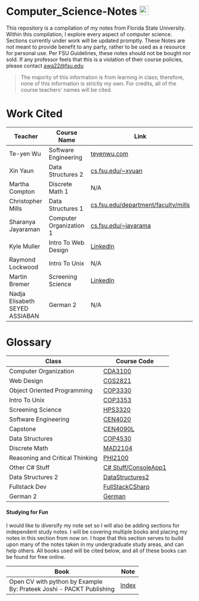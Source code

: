 # Computer_Science-Notes <img src="https://upload.wikimedia.org/wikipedia/commons/6/6c/Florida_State_University_interlocking_FS_logo.svg" width="25" height="25" />

This repository is a compilation of my notes from Florida State University. Within this compilation, I explore every aspect of computer science. Sections currently under work will be updated promptly. These Notes are not meant to provide benefit to any party, rather to be used as a resource for personal use. Per FSU Guidelines, these notes should not be bought nor sold. If any professor feels that this is a violation of their course policies, please contact awa22@fsu.edu

> The majority of this information is from learning in class; therefore, none of this information is strictly my own. For credits, all of the course teachers' names will be cited. 

# Work Cited

| Teacher               | Course Name            | Link                                                |
|-----------------------|------------------------|-----------------------------------------------------|
| Te-yen Wu             | Software Engineering  | [teyenwu.com](https://teyenwu.com/)                |
| Xin Yaun              | Data Structures 2      | [cs.fsu.edu/~xyuan](https://www.cs.fsu.edu/~xyuan/)|
| Martha Compton        | Discrete Math 1        | N/A                                                 |
| Christopher Mills     | Data Structures 1      | [cs.fsu.edu/department/faculty/mills](https://www.cs.fsu.edu/department/faculty/mills/) |
| Sharanya Jayaraman   | Computer Organization 1| [cs.fsu.edu/~jayarama](https://www.cs.fsu.edu/~jayarama/) |
| Kyle Muller           | Intro To Web Design    | [LinkedIn](https://www.linkedin.com/in/kyle-muller-56b0ba199/) |
| Raymond Lockwood      | Intro To Unix          | N/A                                                 |
| Martin Bremer         | Screening Science      | [LinkedIn](https://www.linkedin.com/in/martin-bremer-phd-01bb6629/) |
| Nadja Elisabeth SEYED ASSIABAN | German 2      | N/A                                                 |

# Glossary

Class | Course Code 
-|-
Computer Organization | [CDA3100](Summer2023/CDA3100/Index.md)
Web Design | [CGS2821](Summer2023/CGS2821/Index.md)
Object Oriented Programming | [COP3330](Summer2023/COP3330/Index.md)
Intro To Unix | [COP3353](Summer2023/COP3353/Index.md)
Screening Science | [HPS3320](Summer2023/HPS3320/Index.md)
Software Engineering | [CEN4020](Fall2023/CEN4020/Index.md)
Capstone | [CEN4090L](Fall2023/CEN4090L/Index.md)
Data Structures | [COP4530](Fall2023/COP4530/Index.md)
Discrete Math | [MAD2104](Fall2023/MAD2104/Index.md)
Reasoning and Critical Thinking | [PHI2100](Fall2023/PHI2100/Index.md)
Other C# Stuff | [C# Stuff/ConsoleApp1](Spring2024/CSharpStuff/ConsoleApp1/Index.md)
Data Structures 2 | [DataStructures2](Spring2024/DataStructures2/Index.md)
Fullstack Dev | [FullStackCSharp](Spring2024/FullStackCSharp/Index.md)
German 2 | [German](Spring2024/German/Index.md)

#### Studying for Fun

I would like to diversify my note set so I will also be adding sections for independent study notes. I will be covering multiple books and placing my notes in this section from now on. I hope that this section serves to build upon many of the notes taken in my undergraduate study areas, and can help others. All books used will be cited below, and all of these books can be found for free online. 

| Book                                                                   | Note                                                  |
| ---------------------------------------------------------------------- | ----------------------------------------------------- |
| Open CV with python by Example<br>By: Prateek Joshi - PACKT Publishing | [Index](Study_Notes_2024/OpenCV_With_Python/Index.md) |


